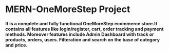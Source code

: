 # MERN-OneMoreStep Project

#### It is a complete and fully functional OneMoreStep ecommerce store.It contains all features like login/register, cart, order tracking and payment methods. Moreover features include Admin Dashboard with track or products, orders, users. Filteration and search on the base of category and price.
 

